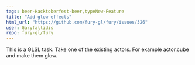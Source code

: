 ```yaml
---
tags: beer-Hacktoberfest-beer,typeNew-Feature
title: "Add glow effects"
html_url: "https://github.com/fury-gl/fury/issues/326"
user: Garyfallidis
repo: fury-gl/fury
---
```


This is a GLSL task. Take one of the existing actors. For example actor.cube and make them glow.